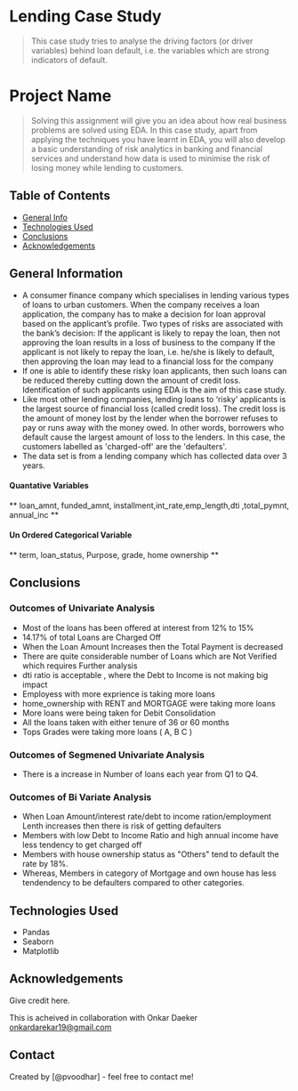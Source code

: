 # Lending Case Study
> This case study tries to analyse the driving factors (or driver variables) behind loan default, i.e. the variables which are strong indicators of default.

# Project Name
> Solving this assignment will give you an idea about how real business problems are solved using EDA. In this case study, apart from applying the techniques you have learnt in EDA, you will also develop a basic understanding of risk analytics in banking and financial services and understand how data is used to minimise the risk of losing money while lending to customers.


## Table of Contents
* [General Info](#general-information)
* [Technologies Used](#technologies-used)
* [Conclusions](#conclusions)
* [Acknowledgements](#acknowledgements)

<!-- You can include any other section that is pertinent to your problem -->

## General Information
- A consumer finance company which specialises in lending various types of loans to urban customers. When the company receives a loan application, the company has to make a decision for loan approval based on the applicant’s profile. Two types of risks are associated with the bank’s decision:
If the applicant is likely to repay the loan, then not approving the loan results in a loss of business to the company
If the applicant is not likely to repay the loan, i.e. he/she is likely to default, then approving the loan may lead to a financial loss for the company
- If one is able to identify these risky loan applicants, then such loans can be reduced thereby cutting down the amount of credit loss. Identification of such applicants using EDA is the aim of this case study.
- Like most other lending companies, lending loans to ‘risky’ applicants is the largest source of financial loss (called credit loss). The credit loss is the amount of money lost by the lender when the borrower refuses to pay or runs away with the money owed. In other words, borrowers who default cause the largest amount of loss to the lenders. In this case, the customers labelled as 'charged-off' are the 'defaulters'. 
- The data set is from a lending company which has collected data over 3 years.


#### Quantative Variables 
** loan_amnt, funded_amnt, installment,int_rate,emp_length,dti ,total_pymnt, annual_inc **
#### Un Ordered Categorical Variable 
** term, loan_status, Purpose, grade, home ownership **

<!-- You don't have to answer all the questions - just the ones relevant to your project. -->

## Conclusions
### Outcomes of Univariate Analysis 
   - Most of the loans has been offered at interest from 12% to 15% 
   - 14.17% of total Loans are Charged Off
   - When the Loan Amount Increases then the Total Payment is decreased
   - There are quite considerable number of Loans which are Not Verified which requires Further analysis
   - dti ratio is acceptable , where the Debt to Income is not making big impact 
   - Employess with more exprience is taking more loans
   - home_ownership  with RENT and MORTGAGE were taking more loans
   - More loans were being taken for Debit Consolidation 
   - All the loans taken with either tenure of 36 or 60 months 
   - Tops Grades were taking more loans ( A, B C )
### Outcomes of Segmened Univariate Analysis
   - There is a increase in Number of loans each year  from Q1 to Q4.
### Outcomes of Bi Variate Analysis
   - When Loan Amount/interest rate/debt to income ration/employment Lenth increases then there is risk of getting defaulters 
   - Members with low Debt to Income Ratio and high annual income have less tendency to get charged off
   - Members with house ownership status as "Others" tend to default the rate by 18%.
   - Whereas, Members in category of Mortgage and own house has less tendendency  to be defaulters  compared to other categories.

 
<!-- You don't have to answer all the questions - just the ones relevant to your project. -->


## Technologies Used
- Pandas
- Seaborn
- Matplotlib

<!-- As the libraries versions keep on changing, it is recommended to mention the version of library used in this project -->

## Acknowledgements
Give credit here.

This is acheived in collaboration with Onkar Daeker <onkardarekar19@gmail.com>

## Contact
Created by [@pvoodhar] - feel free to contact me!


<!-- Optional -->
<!-- ## License -->
<!-- This project is open source and available under the [... License](). -->

<!-- You don't have to include all sections - just the one's relevant to your project -->

